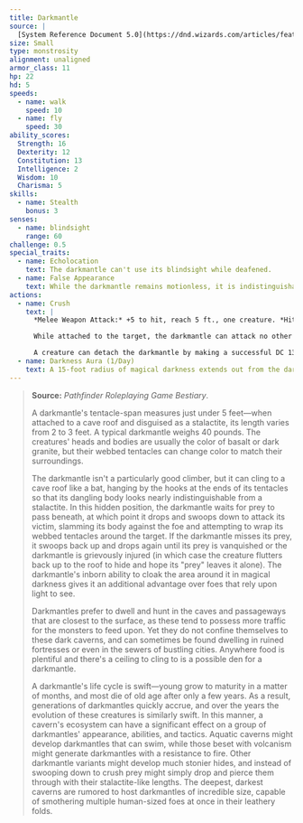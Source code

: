 ```yaml
---
title: Darkmantle
source: |
  [System Reference Document 5.0](https://dnd.wizards.com/articles/features/systems-reference-document-srd)
size: Small
type: monstrosity
alignment: unaligned
armor_class: 11
hp: 22
hd: 5
speeds:
  - name: walk
    speed: 10
  - name: fly
    speed: 30
ability_scores:
  Strength: 16
  Dexterity: 12
  Constitution: 13
  Intelligence: 2
  Wisdom: 10
  Charisma: 5
skills:
  - name: Stealth
    bonus: 3
senses:
  - name: blindsight
    range: 60
challenge: 0.5
special_traits:
  - name: Echolocation
    text: The darkmantle can't use its blindsight while deafened.
  - name: False Appearance
    text: While the darkmantle remains motionless, it is indistinguishable from a cave formation such as a stalactite or stalagmite.
actions:
  - name: Crush
    text: |
      *Melee Weapon Attack:* +5 to hit, reach 5 ft., one creature. *Hit:* 6 (1d6 + 3) bludgeoning damage, and the darkmantle attaches to the target. If the target is  Medium or smaller and the darkmantle has advantage on the attack roll, it attaches by engulfing the target's head, and the target is also blinded and unable to breathe while the darkmantle is attached in this way.

      While attached to the target, the darkmantle can attack no other creature except the target but has advantage on its attack rolls. The darkmantle's speed also becomes 0, it can't benefit from any bonus to its speed, and it moves with the target.

      A creature can detach the darkmantle by making a successful DC 13 Strength check as an action. On its turn, the darkmantle can detach itself from the target by using 5 feet of movement.
  - name: Darkness Aura (1/Day)
    text: A 15-foot radius of magical darkness extends out from the darkmantle, moves with it, and spreads around corners. The darkness lasts as long as the darkmantle maintains concentration, up to 10 minutes (as if concentrating on a spell). Darkvision can't penetrate this darkness, and no natural light can illuminate it. If any of the darkness overlaps with an area of light created by a spell of 2nd level or lower, the spell creating the light is dispelled.
---
```


> **Source:** *Pathfinder Roleplaying Game Bestiary*.
>
> A darkmantle's tentacle-span measures just under 5 feet—when attached to a cave roof and disguised as a stalactite, its length varies from 2 to 3 feet. A typical darkmantle weighs 40 pounds. The creatures' heads and bodies are usually the color of basalt or dark granite, but their webbed tentacles can change color to match their surroundings.
>
> The darkmantle isn't a particularly good climber, but it can cling to a cave roof like a bat, hanging by the hooks at the ends of its tentacles so that its dangling body looks nearly indistinguishable from a stalactite. In this hidden position, the darkmantle waits for prey to pass beneath, at which point it drops and swoops down to attack its victim, slamming its body against the foe and attempting to wrap its webbed tentacles around the target. If the darkmantle misses its prey, it swoops back up and drops again until its prey is vanquished or the darkmantle is grievously injured (in which case the creature flutters back up to the roof to hide and hope its "prey" leaves it alone). The darkmantle's inborn ability to cloak the area around it in magical darkness gives it an additional advantage over foes that rely upon light to see.
>
> Darkmantles prefer to dwell and hunt in the caves and passageways that are closest to the surface, as these tend to possess more traffic for the monsters to feed upon. Yet they do not confine themselves to these dark caverns, and can sometimes be found dwelling in ruined fortresses or even in the sewers of bustling cities. Anywhere food is plentiful and there's a ceiling to cling to is a possible den for a darkmantle.
>
> A darkmantle's life cycle is swift—young grow to maturity in a matter of months, and most die of old age after only a few years. As a result, generations of darkmantles quickly accrue, and over the years the evolution of these creatures is similarly swift. In this manner, a cavern's ecosystem can have a significant effect on a group of darkmantles' appearance, abilities, and tactics. Aquatic caverns might develop darkmantles that can swim, while those beset with volcanism might generate darkmantles with a resistance to fire. Other darkmantle variants might develop much stonier hides, and instead of swooping down to crush prey might simply drop and pierce them through with their stalactite-like lengths. The deepest, darkest caverns are rumored to host darkmantles of incredible size, capable of smothering multiple human-sized foes at once in their leathery folds.

